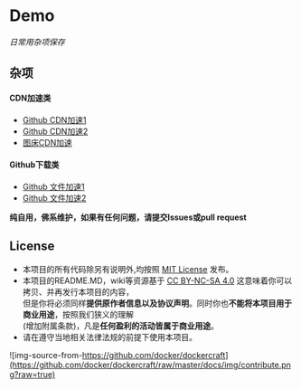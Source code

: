 # Demo 

*日常用杂项保存*

## 杂项  
#### CDN加速类
+ [Github CDN加速1](https://raw.staticdn.net)<br>
+ [Github CDN加速2](https://statically.io)<br>
+ [图床CDN加速](https://i.staticdn.net)

#### Github下载类 
+ [Github 文件加速1](https://shrill-pond-3e81.hunsh.workers.dev)<br>
+ [Github 文件加速2](https://g.widora.cn)

**纯自用，佛系维护，如果有任何问题，请提交Issues或pull request**

## License

- 本项目的所有代码除另有说明外,均按照 [MIT License](LICENSE) 发布。
- 本项目的README.MD，wiki等资源基于 [CC BY-NC-SA 4.0][CC-NC-SA-4.0] 这意味着你可以拷贝、并再发行本项目的内容，<br/>
  但是你将必须同样**提供原作者信息以及协议声明**。同时你也**不能将本项目用于商业用途**，按照我们狭义的理解<br/>
  (增加附属条款)，凡是**任何盈利的活动皆属于商业用途**。
- 请在遵守当地相关法律法规的前提下使用本项目。

![img-source-from-https://github.com/docker/dockercraft](https://github.com/docker/dockercraft/raw/master/docs/img/contribute.png?raw=true)

[github-hosts]: https://raw.githubusercontent.com/racaljk/hosts/master/hosts "hosts on Github"
[CC-NC-SA-4.0]: https://creativecommons.org/licenses/by-nc-sa/4.0/deed.zh


